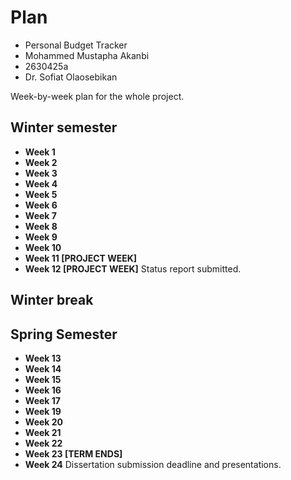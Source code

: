 # Plan

* Personal Budget Tracker 
* Mohammed Mustapha Akanbi
* 2630425a
* Dr. Sofiat Olaosebikan

Week-by-week plan for the whole project. 

## Winter semester

* **Week 1**
* **Week 2**
* **Week 3**
* **Week 4**
* **Week 5**
* **Week 6**
* **Week 7**
* **Week 8**
* **Week 9**
* **Week 10**
* **Week 11 [PROJECT WEEK]**
* **Week 12 [PROJECT WEEK]** Status report submitted.

## Winter break

## Spring Semester

* **Week 13**
* **Week 14**
* **Week 15**
* **Week 16**
* **Week 17**
* **Week 19**
* **Week 20**
* **Week 21**
* **Week 22**
* **Week 23 [TERM ENDS]**
* **Week 24** Dissertation submission deadline and presentations.

